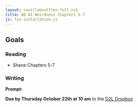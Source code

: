 ```yaml
---
layout: vanillabootflex-full.njk
title: A8 AI Weirdness Chapters 5-7
js: fys-installation.js
---
```


## Goals



### Reading

- Shane Chapters 5-7

### Writing

**Prompt:**  

**Due by Thursday October 22th at 10 am** to the [D2L Dropbox](#)


